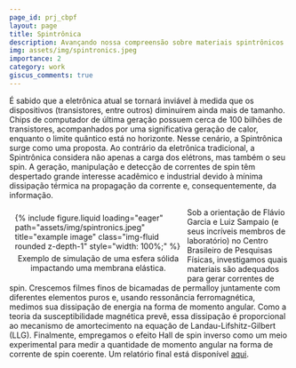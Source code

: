 ```yaml
---
page_id: prj_cbpf
layout: page
title: Spintrônica
description: Avançando nossa compreensão sobre materiais spintrônicos
img: assets/img/spintronics.jpeg
importance: 2
category: work
giscus_comments: true
---
```


É sabido que a eletrônica atual se tornará inviável à medida que os dispositivos (transistores, entre outros) diminuírem ainda mais de tamanho.
Chips de computador de última geração possuem cerca de 100 bilhões de transistores, acompanhados por uma significativa geração de calor, enquanto o limite quântico está no horizonte. Nesse cenário, a Spintrônica surge como uma proposta. Ao contrário da eletrônica tradicional, a Spintrônica considera não apenas a carga dos elétrons, mas também o seu spin.
A geração, manipulação e detecção de correntes de spin têm despertado grande interesse acadêmico e industrial devido à mínima dissipação térmica na propagação da corrente e, consequentemente, da informação.

<figure style="float: left; margin: 10px; max-width: 300px;">
    {% include figure.liquid loading="eager" path="assets/img/spintronics.jpeg" title="example image" class="img-fluid rounded z-depth-1" style="width: 100%;" %}
    <figcaption style="text-align: center; margin-top: 5px;">
        Exemplo de simulação de uma esfera sólida impactando uma membrana elástica.
    </figcaption>
</figure>

Sob a orientação de Flávio Garcia e Luiz Sampaio (e seus incríveis membros de laboratório) no Centro Brasileiro de Pesquisas Físicas, investigamos quais materiais são adequados para gerar correntes de spin.
Crescemos filmes finos de bicamadas de permalloy juntamente com diferentes elementos puros e, usando ressonância ferromagnética, medimos sua dissipação de energia na forma de momento angular. Como a teoria da susceptibilidade magnética prevê, essa dissipação é proporcional ao mecanismo de amortecimento na equação de Landau-Lifshitz-Gilbert (LLG).
Finalmente, empregamos o efeito Hall de spin inverso como um meio experimental para medir a quantidade de momento angular na forma de corrente de spin coerente. Um relatório final está disponível <a href="/assets/pdf/Spintronics__The_New_Electronics.pdf">aqui</a>.
